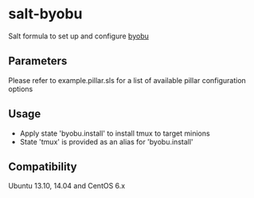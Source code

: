 salt-byobu
==========

Salt formula to set up and configure [byobu](http://byobu.co)

Parameters
------------
Please refer to example.pillar.sls for a list of available pillar configuration options

Usage
-----
- Apply state 'byobu.install' to install tmux to target minions
- State 'tmux' is provided as an alias for 'byobu.install'

Compatibility
-------------
Ubuntu 13.10, 14.04 and CentOS 6.x
